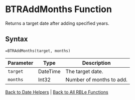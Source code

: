 # BTRAddMonths Function

Returns a target date after adding specified years.

## Syntax

```excel
=BTRAddMonths(target, months)
```

Parameter | Type | Description
---|---|---
`target` | DateTime | The target date.
`months` | Int32 | Number of months to add.

[Back to Date Helpers](RBLeDateHelpers.md) | [Back to All RBLe Functions](RBLe.md#function-documentation)